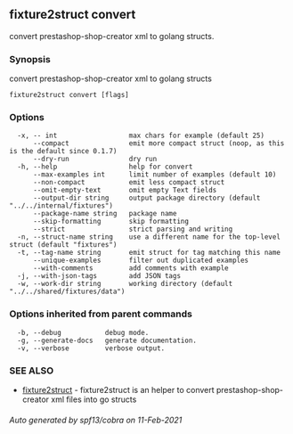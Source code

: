 ## fixture2struct convert

convert prestashop-shop-creator xml to golang structs.

### Synopsis

convert prestashop-shop-creator xml to golang structs

```
fixture2struct convert [flags]
```

### Options

```
  -x, -- int                  max chars for example (default 25)
      --compact               emit more compact struct (noop, as this is the default since 0.1.7)
      --dry-run               dry run
  -h, --help                  help for convert
      --max-examples int      limit number of examples (default 10)
      --non-compact           emit less compact struct
      --omit-empty-text       omit empty Text fields
      --output-dir string     output package directory (default "../../internal/fixtures")
      --package-name string   package name
      --skip-formatting       skip formatting
      --strict                strict parsing and writing
  -n, --struct-name string    use a different name for the top-level struct (default "fixtures")
  -t, --tag-name string       emit struct for tag matching this name
      --unique-examples       filter out duplicated examples
      --with-comments         add comments with example
  -j, --with-json-tags        add JSON tags
  -w, --work-dir string       working directory (default "../../shared/fixtures/data")
```

### Options inherited from parent commands

```
  -b, --debug           debug mode.
  -g, --generate-docs   generate documentation.
  -v, --verbose         verbose output.
```

### SEE ALSO

* [fixture2struct](fixture2struct.md)	 - fixture2struct is an helper to convert prestashop-shop-creator xml files into go structs

###### Auto generated by spf13/cobra on 11-Feb-2021

